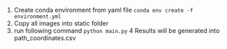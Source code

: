 1. Create conda environment from yaml file
`conda env create -f environment.yml`
2. Copy all images into static folder
3. run following command
`python main.py`
4 Results will be generated into path_coordinates.csv
